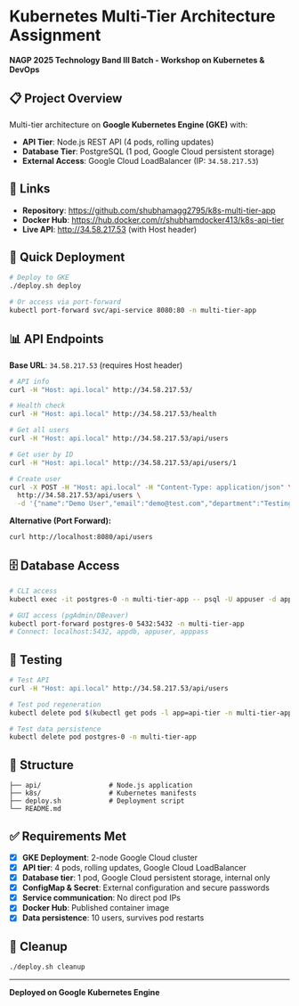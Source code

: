 # Kubernetes Multi-Tier Architecture Assignment

**NAGP 2025 Technology Band III Batch - Workshop on Kubernetes & DevOps**

## 📋 Project Overview

Multi-tier architecture on **Google Kubernetes Engine (GKE)** with:
- **API Tier**: Node.js REST API (4 pods, rolling updates)
- **Database Tier**: PostgreSQL (1 pod, Google Cloud persistent storage)
- **External Access**: Google Cloud LoadBalancer (IP: `34.58.217.53`)

## 🔗 Links

- **Repository**: https://github.com/shubhamagg2795/k8s-multi-tier-app
- **Docker Hub**: https://hub.docker.com/r/shubhamdocker413/k8s-api-tier
- **Live API**: http://34.58.217.53 (with Host header)

## 🚀 Quick Deployment

```bash
# Deploy to GKE
./deploy.sh deploy

# Or access via port-forward
kubectl port-forward svc/api-service 8080:80 -n multi-tier-app
```

## 📊 API Endpoints

**Base URL**: `34.58.217.53` (requires Host header)

```bash
# API info
curl -H "Host: api.local" http://34.58.217.53/

# Health check  
curl -H "Host: api.local" http://34.58.217.53/health

# Get all users
curl -H "Host: api.local" http://34.58.217.53/api/users

# Get user by ID
curl -H "Host: api.local" http://34.58.217.53/api/users/1

# Create user
curl -X POST -H "Host: api.local" -H "Content-Type: application/json" \
  http://34.58.217.53/api/users \
  -d '{"name":"Demo User","email":"demo@test.com","department":"Testing"}'
```

**Alternative (Port Forward):**
```bash
curl http://localhost:8080/api/users
```

## 🗄️ Database Access

```bash
# CLI access
kubectl exec -it postgres-0 -n multi-tier-app -- psql -U appuser -d appdb

# GUI access (pgAdmin/DBeaver)
kubectl port-forward postgres-0 5432:5432 -n multi-tier-app
# Connect: localhost:5432, appdb, appuser, apppass
```

## 🧪 Testing

```bash
# Test API
curl -H "Host: api.local" http://34.58.217.53/api/users

# Test pod regeneration
kubectl delete pod $(kubectl get pods -l app=api-tier -n multi-tier-app -o jsonpath='{.items[0].metadata.name}') -n multi-tier-app

# Test data persistence
kubectl delete pod postgres-0 -n multi-tier-app
```

## 📁 Structure

```
├── api/                 # Node.js application
├── k8s/                 # Kubernetes manifests  
├── deploy.sh            # Deployment script
└── README.md
```

## ✅ Requirements Met

- [x] **GKE Deployment**: 2-node Google Cloud cluster
- [x] **API tier**: 4 pods, rolling updates, Google Cloud LoadBalancer
- [x] **Database tier**: 1 pod, Google Cloud persistent storage, internal only
- [x] **ConfigMap & Secret**: External configuration and secure passwords
- [x] **Service communication**: No direct pod IPs
- [x] **Docker Hub**: Published container image
- [x] **Data persistence**: 10 users, survives pod restarts

## 🧹 Cleanup

```bash
./deploy.sh cleanup
```

---
**Deployed on Google Kubernetes Engine**
